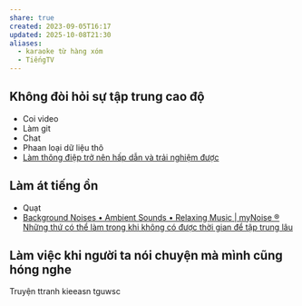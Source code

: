 ```yaml
---
share: true
created: 2023-09-05T16:17
updated: 2025-10-08T21:30
aliases:
  - karaoke từ hàng xóm
  - TiếngTV
---
```

## Không đòi hỏi sự tập trung cao độ
- Coi video
- Làm git
- Chat
- Phaan loại dữ liệu thô
- [Làm thông điệp trở nên hấp dẫn và trải nghiệm được](../L%C4%A9nh%20v%E1%BB%B1c/Thi%E1%BA%BFt%20k%E1%BA%BF%20th%C3%B4ng%20tin/L%C3%A0m%20th%C3%B4ng%20%C4%91i%E1%BB%87p%20tr%E1%BB%9F%20n%C3%AAn%20h%E1%BA%A5p%20d%E1%BA%ABn%20v%C3%A0%20tr%E1%BA%A3i%20nghi%E1%BB%87m%20%C4%91%C6%B0%E1%BB%A3c.md)
## Làm át tiếng ồn
- Quạt
- [Background Noises • Ambient Sounds • Relaxing Music \| myNoise ®](https://mynoise.net/)
[Những thứ có thể làm trong khi không có được thời gian để tập trung lâu](./Nh%E1%BB%AFng%20th%E1%BB%A9%20c%C3%B3%20th%E1%BB%83%20l%C3%A0m%20trong%20khi%20kh%C3%B4ng%20c%C3%B3%20%C4%91%C6%B0%E1%BB%A3c%20th%E1%BB%9Di%20gian%20%C4%91%E1%BB%83%20t%E1%BA%ADp%20trung%20l%C3%A2u.md)

## Làm việc khi người ta nói chuyện mà mình cũng hóng nghe
Truyện ttranh kieeasn tguwsc